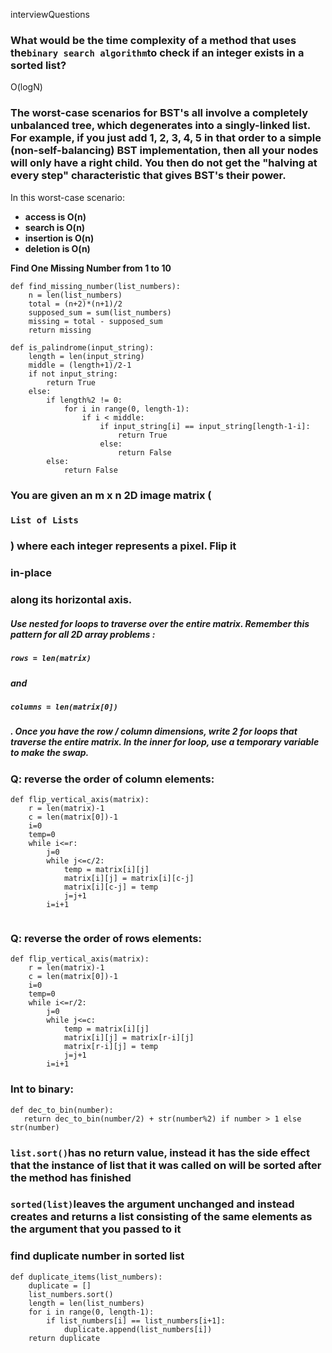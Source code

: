 interviewQuestions

### What would be the time complexity of a method that uses the`binary search algorithm`to check if an integer exists in a sorted list?

O\(logN\)

### The worst-case scenarios for BST's all involve a completely unbalanced tree, which degenerates into a singly-linked list. For example, if you just add 1, 2, 3, 4, 5 in that order to a simple \(non-self-balancing\) BST implementation, then all your nodes will only have a right child. You then do not get the "halving at every step" characteristic that gives BST's their power.

In this worst-case scenario:

* **access is O\(n\)**
* **search is O\(n\)**
* **insertion is O\(n\)**
* **deletion is O\(n\)** 

**Find One Missing Number from 1 to 10**

```
def find_missing_number(list_numbers):
    n = len(list_numbers)
    total = (n+2)*(n+1)/2
    supposed_sum = sum(list_numbers)
    missing = total - supposed_sum
    return missing
```

```
def is_palindrome(input_string):
    length = len(input_string)
    middle = (length+1)/2-1
    if not input_string:
        return True
    else:
        if length%2 != 0:
            for i in range(0, length-1):
                if i < middle:
                    if input_string[i] == input_string[length-1-i]:
                        return True
                    else:
                        return False
        else:
            return False
```

### You are given an m x n 2D image matrix \(

### `List of Lists`

### \) where each integer represents a pixel. Flip it

### **in-place**

### along its horizontal axis.

##### Use nested for loops to traverse over the entire matrix. Remember this pattern for all 2D array problems :

##### `rows = len(matrix)`

##### and

##### `columns = len(matrix[0])`

##### . Once you have the row / column dimensions, write 2 for loops that traverse the entire matrix. In the inner for loop, use a temporary variable to make the swap.

### Q: reverse the order of column elements:

```
def flip_vertical_axis(matrix):
    r = len(matrix)-1
    c = len(matrix[0])-1
    i=0
    temp=0
    while i<=r:
        j=0
        while j<=c/2:
            temp = matrix[i][j]
            matrix[i][j] = matrix[i][c-j]
            matrix[i][c-j] = temp
            j=j+1
        i=i+1
      
```

### Q: reverse the order of rows elements:

```
def flip_vertical_axis(matrix):
    r = len(matrix)-1
    c = len(matrix[0])-1
    i=0
    temp=0
    while i<=r/2:
        j=0
        while j<=c:
            temp = matrix[i][j]
            matrix[i][j] = matrix[r-i][j]
            matrix[r-i][j] = temp
            j=j+1
        i=i+1

```

### Int to binary:

```
def dec_to_bin(number):
   return dec_to_bin(number/2) + str(number%2) if number > 1 else str(number)
```

### `list.sort()`has no return value, instead it has the side effect that the instance of list that it was called on will be sorted after the method has finished

### `sorted(list)`leaves the argument unchanged and instead creates and returns a list consisting of the same elements as the argument that you passed to it

### find duplicate number in sorted list

```
def duplicate_items(list_numbers):
    duplicate = []
    list_numbers.sort()
    length = len(list_numbers)
    for i in range(0, length-1):
        if list_numbers[i] == list_numbers[i+1]:
            duplicate.append(list_numbers[i])
    return duplicate
```



